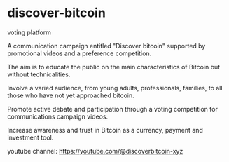 # discover-bitcoin
voting platform


A communication campaign entitled "Discover bitcoin" supported by promotional videos and a preference competition.

The aim is to educate the public on the main characteristics of Bitcoin but without technicalities.

Involve a varied audience, from young adults, professionals, families, to all those who have not yet approached bitcoin.

Promote active debate and participation through a voting competition for communications campaign videos.

Increase awareness and trust in Bitcoin as a currency, payment and investment tool.


youtube channel: https://youtube.com/@discoverbitcoin-xyz
